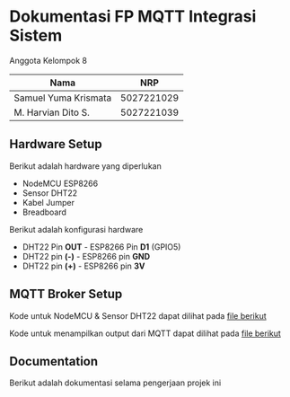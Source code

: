 # Dokumentasi FP MQTT Integrasi Sistem

Anggota Kelompok 8

| Nama                 | NRP        |
| -------------------- | ---------- |
| Samuel Yuma Krismata | 5027221029 |
| M. Harvian Dito S.   | 5027221039 |

## Hardware Setup

Berikut adalah hardware yang diperlukan

-   NodeMCU ESP8266
-   Sensor DHT22
-   Kabel Jumper
-   Breadboard

Berikut adalah konfigurasi hardware

-   DHT22 Pin **OUT** - ESP8266 Pin **D1** (GPIO5)
-   DHT22 pin **(-)** - ESP8266 pin **GND**
-   DHT22 pin **(+)** - ESP8266 pin **3V**

## MQTT Broker Setup

Kode untuk NodeMCU & Sensor DHT22 dapat dilihat pada [file berikut](./src/MQTT.ino)

Kode untuk menampilkan output dari MQTT dapat dilihat pada [file berikut](./src/index.html)

## Documentation

Berikut adalah dokumentasi selama pengerjaan projek ini
